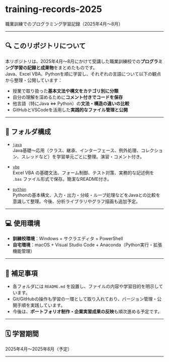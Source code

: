 # training-records-2025

職業訓練でのプログラミング学習記録（2025年4月〜8月）

---

## 🔍 このリポジトリについて

本リポジトリは、2025年4月〜8月にかけて受講した職業訓練校での**プログラミング学習の記録と成果物**をまとめたものです。  
Java、Excel VBA、Pythonを順に学習し、それぞれの言語について以下の観点から整理・公開しています：

- 授業で取り扱った**基本文法や構文をカテゴリ別に分類**
- 自分の理解を深めるために**コメント付きでコードを保存**
- 他言語（特にJava ⇔ Python）の**文法・構造の違いの比較**
- GitHubとVSCodeを活用した**実践的なファイル管理と公開**

---

## 📁 フォルダ構成

- [`java`](./java/)  
  Java基礎〜応用（クラス、継承、インターフェース、例外処理、コレクション、スレッドなど）を学習単元ごとに整理。演習・コメント付き。

- [`vbe`](./vbe/)  
  Excel VBA の基礎文法、フォーム制御、テスト対策、実務的な記述例を `.bas` ファイル形式で保存。簡潔なREADME付き。

- [`python`](./python/)  
  Pythonの基本構文、入力・出力・分岐・ループ処理などをJavaとの比較を意識して整理。今後、分析ライブラリやグラフ描画も追加予定。

---

## 💻 使用環境

- **訓練校環境**：Windows + サクラエディタ + PowerShell  
- **自宅環境**：macOS + Visual Studio Code + Anaconda（Python実行・拡張機能管理）

---

## 📌 補足事項

- 各フォルダには `README.md` を設置し、ファイルの内容や学習目的を明示しています。
- Git/GitHubの操作も学習の一環として取り入れており、バージョン管理・公開手順を実践しています。
- 今後は、**ポートフォリオ制作・企業実習成果の反映**も順次進める予定です。

---

## 🗓️ 学習期間

2025年4月〜2025年8月（予定）

---
